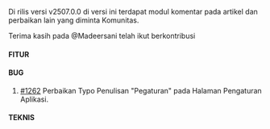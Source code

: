 Di rilis versi v2507.0.0 di versi ini terdapat modul komentar pada artikel dan perbaikan lain yang diminta Komunitas.

Terima kasih pada @Madeersani telah ikut berkontribusi

#### FITUR


#### BUG

1. [#1262](https://github.com/OpenSID/OpenDK/issues/1262) Perbaikan Typo Penulisan "Pegaturan" pada Halaman Pengaturan Aplikasi.

#### TEKNIS

